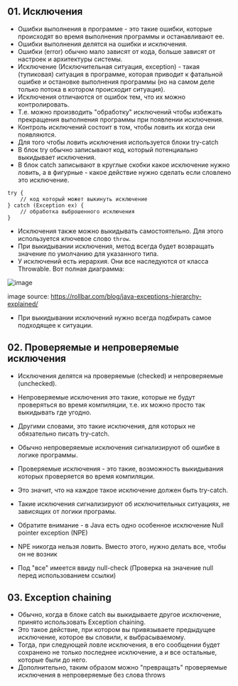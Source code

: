 ## 01. Исключения
* Ошибки выполнения в программе - это такие ошибки, которые происходят во время выполнения программы и останавливают ее.
* Ошибки выполнения делятся на ошибки и исключения.
* Ошибки (error) обычно мало зависят от кода, больше зависят от настроек и архитектуры системы.
* Исключение (Исключительная ситуация, exception) - такая (тупиковая) ситуация в программе, которая приводит к фатальной
  ошибке и остановке выполнения программы (но на самом деле только потока в котором происходит ситуация).
* Исключения отличаются от ошибок тем, что их можно контролировать.
* Т.е. можно производить "обработку" исключений чтобы избежать прекращения выполнения программы при появлении исключения.
* Контроль исключений состоит в том, чтобы ловить их когда они появляются.
* Для того чтобы ловить исключения используется блоки try-catch
* В блок try обычно записывают код, который потенциально выкидывает исключения.
* В блок catch записывают в круглые скобки какое исключение нужно ловить, а в фигурные - какое действие нужно сделать
  если словлено это исключение.
```
try {
    // код который может выкинуть исключение
} catch (Exception ex) {
    // обработка выброшенного исключения
}
```
* Исключения также можно выкидывать самостоятельно. Для этого используется ключевое слово `throw`.
* При выкидывании исключения, метод всегда будет возвращать значение по умолчанию для указанного типа.
* У исключений есть иерархия. Они все наследуются от класса Throwable. Вот полная диаграмма:

![image](https://raw.githubusercontent.com/ait-tr/cohort36/main/basic_programming/lesson_49/img/1.png)

image source: https://rollbar.com/blog/java-exceptions-hierarchy-explained/

* При выкидывании исключений нужно всегда подбирать самое подходящее к ситуации.

## 02. Проверяемые и непроверяемые исключения
* Исключения делятся на проверяемые (checked) и непроверяемые (unchecked).
* Непроверяемые исключения это такие, которые не будут проверяться во время компиляции, т.е. их можно
  просто так выкидывать где угодно.
* Другими словами, это такие исключения, для которых не обязательно писать try-catch.
* Обычно непроверяемые исключения сигнализируют об ошибке в логике программы.
* Проверяемые исключения - это такие, возможность выкидывания которых проверяется во время компиляции.
* Это значит, что на каждое такое исключение должен быть try-catch.
* Такие исключения сигнализируют об исключительных ситуациях, не зависящих от логики програмы.

* Обратите внимание - в Java есть одно особенное исключение Null pointer exception (NPE)
* NPE никогда нельзя ловить. Вместо этого, нужно делать все, чтобы он не возник
* Под "все" имеется ввиду null-check (Проверка на значение null перед использованием ссылки)

## 03. Exception chaining
* Обычно, когда в блоке catch вы выкидываете другое исключение, принято использовать Exception chaining.
* Это такое действие, при котором вы привязываете предыдущее исключение, которое вы словили, к выбрасываемому.
* Тогда, при следующей ловле исключения, в его сообщении будет сохранено не только последнее исключение, а и все остальные,
  которые были до него.
* Дополнительно, таким образом можно "превращать" проверяемые исключения в непроверяемые без слова throws
